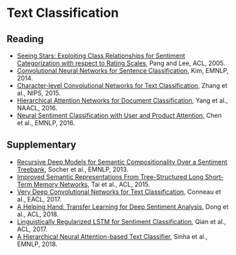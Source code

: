 # Text Classification

## Reading

* [Seeing Stars: Exploiting Class Relationships for Sentiment Categorization with respect to Rating Scales](http://aclweb.org/anthology/P05-1015), Pang and Lee, ACL, 2005.
* [Convolutional Neural Networks for Sentence Classification](https://www.aclweb.org/anthology/D14-1181), Kim, EMNLP, 2014.
* [Character-level Convolutional Networks for Text Classification](https://papers.nips.cc/paper/5782-character-level-convolutional-networks-for-text-classification), Zhang et al., NIPS, 2015.
* [Hierarchical Attention Networks for Document Classification](http://www.aclweb.org/anthology/N16-1174), Yang et al., NAACL, 2016.
* [Neural Sentiment Classification with User and Product Attention](https://aclweb.org/anthology/D16-1171), Chen et al., EMNLP, 2016.


## Supplementary

* [Recursive Deep Models for Semantic Compositionality Over a Sentiment Treebank](http://aclweb.org/anthology/D13-1170), Socher et al., EMNLP, 2013.
* [Improved Semantic Representations From Tree-Structured Long Short-Term Memory Networks](https://www.aclweb.org/anthology/P15-1150), Tai et al., ACL, 2015.
* [Very Deep Convolutional Networks for Text Classification](http://www.aclweb.org/anthology/E17-1104), Conneau et al., EACL, 2017.
* [A Helping Hand: Transfer Learning for Deep Sentiment Analysis](http://aclweb.org/anthology/P18-1235), Dong et al., ACL, 2018.
* [Linguistically Regularized LSTM for Sentiment Classification](http://www.aclweb.org/anthology/P17-1154), Qian et al., ACL, 2017.
* [A Hierarchical Neural Attention-based Text Classifier](http://aclweb.org/anthology/D18-1094), Sinha et al., EMNLP, 2018.
